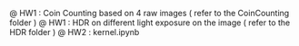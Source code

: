 @ HW1 : Coin Counting based on 4 raw images 
	( refer to the CoinCounting folder )
@ HW1 : HDR on different light exposure on the image 
	( refer to the HDR folder )
@ HW2 : kernel.ipynb
